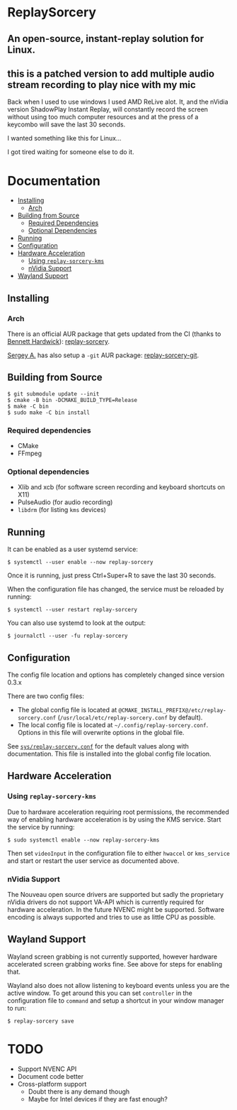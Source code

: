 # ReplaySorcery
## An open-source, instant-replay solution for Linux.
## this is a patched version to add multiple audio stream recording to play nice with my mic
Back when I used to use windows I used AMD ReLive alot. It, and the nVidia version ShadowPlay Instant Replay, will constantly record the screen without using too much computer resources and at the press of a keycombo will save the last 30 seconds.

I wanted something like this for Linux...

I got tired waiting for someone else to do it.

# Documentation
- [Installing](#installing)
  - [Arch](#arch)
- [Building from Source](#building-from-source)
  - [Required Dependencies](#required-dependencies)
  - [Optional Dependencies](#optional-dependencies)
- [Running](#running)
- [Configuration](#configuration)
- [Hardware Acceleration](#hardware-acceleration)
  - [Using `replay-sorcery-kms`](#using-replay-sorcery-kms)
  - [nVidia Support](#nvidia-support)
- [Wayland Support](#wayland-support)

## Installing
### Arch
There is an official AUR package that gets updated from the CI (thanks to [Bennett Hardwick](https://github.com/bennetthardwick)): [replay-sorcery](https://aur.archlinux.org/packages/replay-sorcery).

[Sergey A.](https://github.com/murlakatamenka) has also setup a `-git` AUR package: [replay-sorcery-git](https://aur.archlinux.org/packages/replay-sorcery-git).

## Building from Source
```
$ git submodule update --init
$ cmake -B bin -DCMAKE_BUILD_TYPE=Release
$ make -C bin
$ sudo make -C bin install
```

### Required dependencies
- CMake
- FFmpeg

### Optional dependencies
- Xlib and xcb (for software screen recording and keyboard shortcuts on X11)
- PulseAudio (for audio recording)
- `libdrm` (for listing `kms` devices)

## Running
It can be enabled as a user systemd service:
```
$ systemctl --user enable --now replay-sorcery
```
Once it is running, just press Ctrl+Super+R to save the last 30 seconds.

When the configuration file has changed, the service must be reloaded by running:
```
$ systemctl --user restart replay-sorcery
```

You can also use systemd to look at the output:
```
$ journalctl --user -fu replay-sorcery
```

## Configuration
The config file location and options has completely changed since version 0.3.x

There are two config files:
- The global config file is located at `@CMAKE_INSTALL_PREFIX@/etc/replay-sorcery.conf` (`/usr/local/etc/replay-sorcery.conf` by default).
- The local config file is located at `~/.config/replay-sorcery.conf`. Options in this file will overwrite options in the global file.

See [`sys/replay-sorcery.conf`](sys/replay-sorcery.conf) for the default values along with documentation. This file is installed into the global config file location.

## Hardware Acceleration
### Using `replay-sorcery-kms`
Due to hardware acceleration requiring root permissions, the recommended way of enabling hardware acceleration is by using the KMS service. Start the service by running:
```
$ sudo systemctl enable --now replay-sorcery-kms
```

Then set `videoInput` in the configuration file to either `hwaccel` or `kms_service` and start or restart the user service as documented above.

### nVidia Support
The Nouveau open source drivers are supported but sadly the proprietary nVidia drivers do not support VA-API which is currently required for hardware acceleration. In the future NVENC might be supported. Software encoding is always supported and tries to use as little CPU as possible.

## Wayland Support
Wayland screen grabbing is not currently supported, however hardware accelerated screen grabbing works fine. See above for steps for enabling that.

Wayland also does not allow listening to keyboard events unless you are the active window. To get around this you can set `controller` in the configuration file to `command` and setup a shortcut in your window manager to run:
```
$ replay-sorcery save
```

# TODO
- Support NVENC API
- Document code better
- Cross-platform support
  - Doubt there is any demand though
  - Maybe for Intel devices if they are fast enough?
